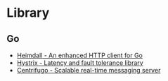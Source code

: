 # Library

## Go

- [Heimdall - An enhanced HTTP client for Go](https://github.com/gojek/heimdall)
- [Hystrix - Latency and fault tolerance library](https://github.com/afex/hystrix-go)
- [Centrifugo - Scalable real-time messaging server](https://github.com/centrifugal/centrifugo)
